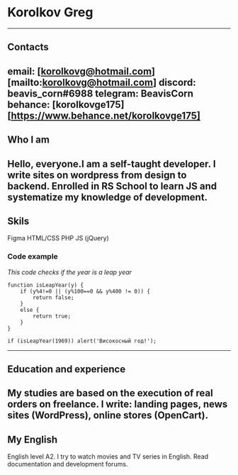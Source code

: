 # Korolkov Greg
-----
## Contacts
email: [korolkovg@hotmail.com][mailto:korolkovg@hotmail.com]
discord: beavis_corn#6988
telegram: BeavisCorn
behance: [korolkovge175][https://www.behance.net/korolkovge175] 
-----
## Who I am
Hello, everyone.I am a self-taught developer. I write sites on wordpress from design to backend. Enrolled in RS School to learn JS and systematize my knowledge of development.
-----
## Skils
Figma
HTML/CSS
PHP
JS (jQuery)

### Code example
*This code checks if the year is a leap year*
```
function isLeapYear(y) {
	if (y%4!=0 || (y%100==0 && y%400 != 0)) {
		return false;
	}
    else {
        return true;
    }
}

if (isLeapYear(1969)) alert('Високосный год!');
```
-----
## Education and experience
My studies are based on the execution of real orders on freelance. I write: landing pages, news sites (WordPress), online stores (OpenCart).
-----
## My English
English level A2. I try to watch movies and TV series in English. Read documentation and development forums.